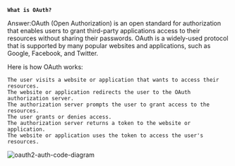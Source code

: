 **`What is OAuth?`**

Answer:OAuth (Open Authorization) is an open standard for authorization that enables users to grant third-party applications access to their resources without sharing their passwords. OAuth is a widely-used protocol that is supported by many popular websites and applications, such as Google, Facebook, and Twitter.

Here is how OAuth works:

    The user visits a website or application that wants to access their resources.
    The website or application redirects the user to the OAuth authorization server.
    The authorization server prompts the user to grant access to the resources.
    The user grants or denies access.
    The authorization server returns a token to the website or application.
    The website or application uses the token to access the user's resources.
![oauth2-auth-code-diagram](https://github.com/Jkrathod/IMP-AppSec_Interview_QnA/assets/110445358/962c643e-85d1-482d-a228-082a5394f8b3)
